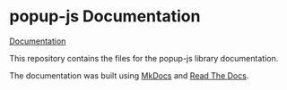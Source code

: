 # popup-js Documentation

[Documentation](https://popup-js.rtfd.io/)

This repository contains the files for the popup-js library documentation.

The documentation was built using [MkDocs](https://www.mkdocs.org/) and [Read The Docs](https://rtfd.io).